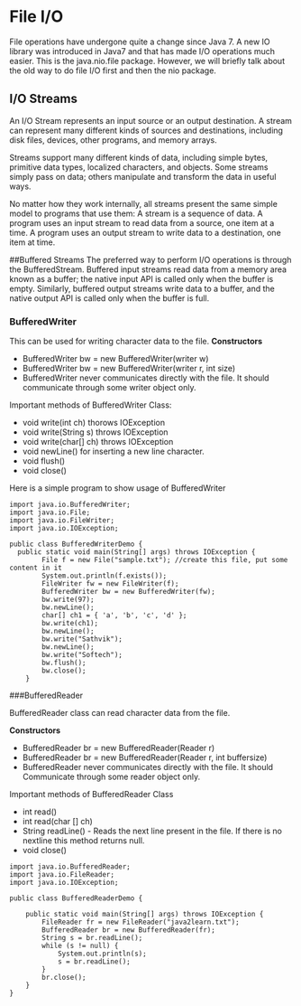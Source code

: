 # File I/O
File operations have undergone quite a change since Java 7. A new IO library was introduced in Java7 and that has made I/O operations much easier. This is the java.nio.file package. However, we will briefly talk about the old way to do file I/O first and then the nio package.


## I/O Streams
An I/O Stream represents an input source or an output destination. A stream can represent many different kinds of sources and destinations, including disk files, devices, other programs, and memory arrays.

Streams support many different kinds of data, including simple bytes, primitive data types, localized characters, and objects. Some streams simply pass on data; others manipulate and transform the data in useful ways.

No matter how they work internally, all streams present the same simple model to programs that use them: A stream is a sequence of data. A program uses an input stream to read data from a source, one item at a time. A program uses an output stream to write data to a destination, one item at time.

##Buffered Streams
The preferred way to perform I/O operations is through the BufferedStream. Buffered input streams read data from a memory area known as a buffer; the native input API is called only when the buffer is empty. Similarly, buffered output streams write data to a buffer, and the native output API is called only when the buffer is full.

### BufferedWriter
This can be used for writing character data to the file.
**Constructors**

* BufferedWriter bw = new BufferedWriter(writer w)
* BufferedWriter bw = new BufferedWriter(writer r, int size)
* BufferedWriter never communicates directly with the file. It should communicate through some writer object only.

Important methods of BufferedWriter Class:

* void write(int ch) thorows IOException
* void write(String s) throws IOException
* void write(char[] ch) throws IOException
* void newLine() for inserting a new line character.
* void flush()
* void close()

Here is a simple program to show usage of BufferedWriter

```
import java.io.BufferedWriter;
import java.io.File;
import java.io.FileWriter;
import java.io.IOException;
 
public class BufferedWriterDemo {
  public static void main(String[] args) throws IOException {
        File f = new File("sample.txt"); //create this file, put some content in it
        System.out.println(f.exists());
        FileWriter fw = new FileWriter(f);
        BufferedWriter bw = new BufferedWriter(fw);
        bw.write(97);
        bw.newLine();
        char[] ch1 = { 'a', 'b', 'c', 'd' };
        bw.write(ch1);
        bw.newLine();
        bw.write("Sathvik");
        bw.newLine();
        bw.write("Softech");
        bw.flush();
        bw.close();
    }
 ```
 
###BufferedReader

BufferedReader class can read character data from the file.

**Constructors**

* BufferedReader br = new BufferedReader(Reader r)
* BufferedReader br = new BufferedReader(Reader r, int buffersize)
* BufferedReader never communicates directly with the file. It should Communicate through some reader object only.

Important methods of BufferedReader Class

* int read()
* int read(char [] ch)
* String readLine() - Reads the next line present in the file. If there is no nextline this method returns null.
* void close()
 
```
import java.io.BufferedReader;
import java.io.FileReader;
import java.io.IOException;
 
public class BufferedReaderDemo {
 
    public static void main(String[] args) throws IOException {
        FileReader fr = new FileReader("java2learn.txt");
        BufferedReader br = new BufferedReader(fr);
        String s = br.readLine();
        while (s != null) {
            System.out.println(s);
            s = br.readLine();
        }
        br.close();
    }
}
```